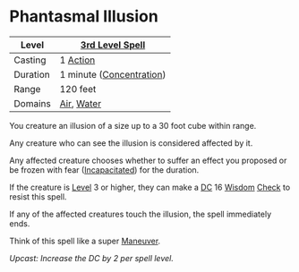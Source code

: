 ---
---

# Phantasmal Illusion

|Level|[3rd Level Spell](../../../Spell%20Level.md)|
|-----|---------------|
|Casting|1 [Action](../../../../Game%20Procedures/Action.md)|
|Duration|1 minute ([Concentration](../../../Concentration.md))|
|Range|120 feet|
|Domains|[Air](../../../Spell%20Domains/Air.md), [Water](../../../Spell%20Domains/Water.md)|

You creature an illusion of a size up to a 30 foot cube within range.

Any creature who can see the illusion is considered affected by it.

Any affected creature chooses whether to suffer an effect you proposed or be frozen with fear ([Incapacitated](../../../../Conditions/Incapacitated.md)) for the duration.

If the creature is [Level](../../../../Player%20Characters/Derived%20Statistics/Level.md) 3 or higher, they can make a [DC](../../../../Game%20Procedures/DC.md) 16 [Wisdom](../../../../Player%20Characters/Chosen%20Statistics/Wisdom.md) [Check](../../../../Game%20Procedures/Check.md) to resist this spell.

If any of the affected creatures touch the illusion, the spell immediately ends. 

Think of this spell like a super [Maneuver](../../../../Game%20Procedures/Maneuver.md).

*Upcast: Increase the DC by 2 per spell level.*
